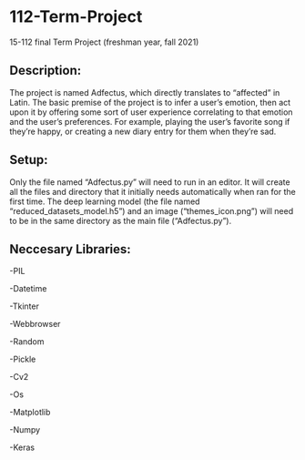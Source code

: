 # 112-Term-Project
15-112 final Term Project (freshman year, fall 2021)


## Description:
The project is named Adfectus, which directly translates to “affected” in Latin. The basic premise of the project is to infer a user’s emotion, then act upon it by offering some sort of user experience correlating to that emotion and the user’s preferences. For example, playing the user’s favorite song if they’re happy, or creating a new diary entry for them when they’re sad.
 
## Setup:
Only the file named “Adfectus.py” will need to run in an editor. It will create all the files and directory that it initially needs automatically when ran for the first time.
The deep learning model (the file named “reduced_datasets_model.h5”) and an image (“themes_icon.png”) will need to be in the same directory as the main file (“Adfectus.py”).
 
## Neccesary Libraries:

-PIL

-Datetime

-Tkinter

-Webbrowser

-Random

-Pickle

-Cv2

-Os

-Matplotlib

-Numpy

-Keras
